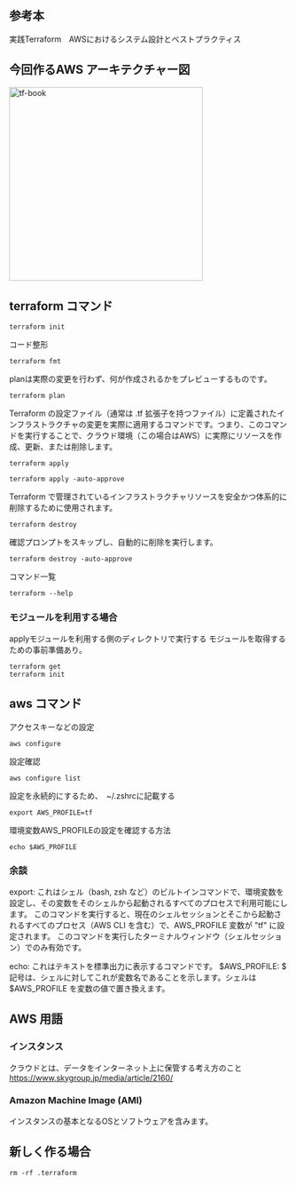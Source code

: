 ## 参考本
実践Terraform　AWSにおけるシステム設計とベストプラクティス

## 今回作るAWS アーキテクチャー図
<img width="349" alt="tf-book" src="https://github.com/user-attachments/assets/02bc29b0-f229-43d5-bd8c-1a2a24f086cf">

## terraform コマンド
```
terraform init
```

コード整形
```
terraform fmt
```

planは実際の変更を行わず、何が作成されるかをプレビューするものです。
```
terraform plan
```
Terraform の設定ファイル（通常は .tf 拡張子を持つファイル）に定義されたインフラストラクチャの変更を実際に適用するコマンドです。つまり、このコマンドを実行することで、クラウド環境（この場合はAWS）に実際にリソースを作成、更新、または削除します。
```
terraform apply
```
```
terraform apply -auto-approve
```
Terraform で管理されているインフラストラクチャリソースを安全かつ体系的に削除するために使用されます。
```
terraform destroy
```
確認プロンプトをスキップし、自動的に削除を実行します。
```
terraform destroy -auto-approve
```

コマンド一覧
```
terraform --help
```

### モジュールを利用する場合
applyモジュールを利用する側のディレクトリで実行する
モジュールを取得するための事前準備あり。
```
terraform get
terraform init
```

## aws コマンド
アクセスキーなどの設定
```
aws configure
```

設定確認
```
aws configure list
```
設定を永続的にするため、　~/.zshrcに記載する
```
export AWS_PROFILE=tf
```
環境変数AWS_PROFILEの設定を確認する方法
```
echo $AWS_PROFILE
```

### 余談　
export: これはシェル（bash, zsh など）のビルトインコマンドで、環境変数を設定し、その変数をそのシェルから起動されるすべてのプロセスで利用可能にします。
このコマンドを実行すると、現在のシェルセッションとそこから起動されるすべてのプロセス（AWS CLI を含む）で、AWS_PROFILE 変数が "tf" に設定されます。
このコマンドを実行したターミナルウィンドウ（シェルセッション）でのみ有効です。

echo: これはテキストを標準出力に表示するコマンドです。
$AWS_PROFILE: $ 記号は、シェルに対してこれが変数名であることを示します。シェルは $AWS_PROFILE を変数の値で置き換えます。


## AWS 用語
### インスタンス
クラウドとは、データをインターネット上に保管する考え方のこと
https://www.skygroup.jp/media/article/2160/

### Amazon Machine Image (AMI)
インスタンスの基本となるOSとソフトウェアを含みます。


## 新しく作る場合
```
rm -rf .terraform
```